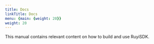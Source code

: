 ```yaml
---
title: Docs
linkTitle: Docs
menu: {main: {weight: 20}}
weight: 20
---
```


This manual contains relevant content on how to build and use RuyiSDK.